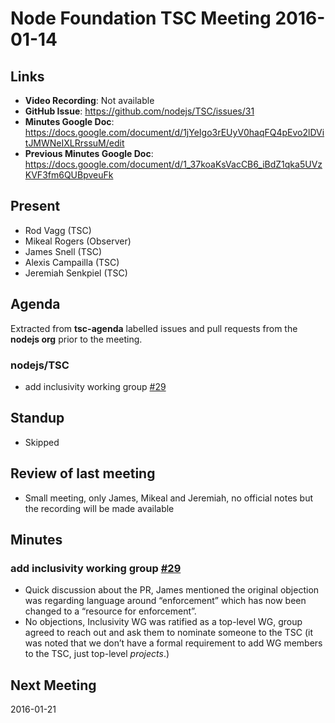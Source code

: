# Node Foundation TSC Meeting 2016-01-14

## Links

* **Video Recording**: Not available
* **GitHub Issue**: https://github.com/nodejs/TSC/issues/31
* **Minutes Google Doc**: <https://docs.google.com/document/d/1jYeIgo3rEUyV0haqFQ4pEvo2lDVitJMWNeIXLRrssuM/edit>
* **Previous Minutes Google Doc**: https://docs.google.com/document/d/1_37koaKsVacCB6_iBdZ1qka5UVzKVF3fm6QUBpveuFk

## Present

* Rod Vagg (TSC)
* Mikeal Rogers (Observer)
* James Snell (TSC)
* Alexis Campailla (TSC)
* Jeremiah Senkpiel (TSC)

## Agenda

Extracted from **tsc-agenda** labelled issues and pull requests from the **nodejs org** prior to the meeting.

### nodejs/TSC

* add inclusivity working group [#29](https://github.com/nodejs/TSC/pull/29)

## Standup

* Skipped

## Review of last meeting

* Small meeting, only James, Mikeal and Jeremiah, no official notes but the recording will be made available

## Minutes

### add inclusivity working group [#29](https://github.com/nodejs/TSC/pull/29)

* Quick discussion about the PR, James mentioned the original objection was regarding language around “enforcement” which has now been changed to a “resource for enforcement”.
* No objections, Inclusivity WG was ratified as a top-level WG, group agreed to reach out and ask them to nominate someone to the TSC (it was noted that we don’t have a formal requirement to add WG members to the TSC, just top-level _projects_.)

## Next Meeting

2016-01-21

